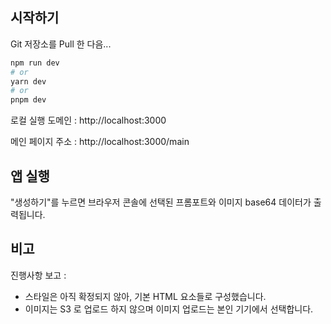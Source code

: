 ## 시작하기

Git 저장소를 Pull 한 다음...

```bash
npm run dev
# or
yarn dev
# or
pnpm dev
```
로컬 실행 도메인 : http://localhost:3000 

메인 페이지 주소 : http://localhost:3000/main

## 앱 실행 
"생성하기"를 누르면 브라우저 콘솔에 선택된 프롬포트와 이미지 base64 데이터가 출력됩니다. 

## 비고
진행사항 보고 : 
- 스타일은 아직 확정되지 않아, 기본 HTML 요소들로 구성했습니다.
- 이미지는 S3 로 업로드 하지 않으며 이미지 업로드는 본인 기기에서 선택합니다.